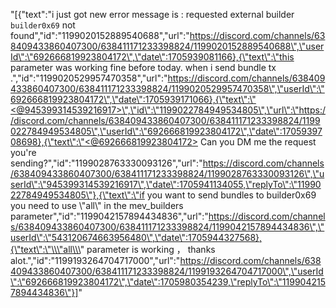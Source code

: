 "[{\"text\":\"i just got new error message is : requested external builder `builder0x69` not found\",\"id\":\"1199020152889540688\",\"url\":\"https://discord.com/channels/638409433860407300/638411171233398824/1199020152889540688\",\"userId\":\"692666819923804172\",\"date\":1705939081166},{\"text\":\"this parameter was working fine  before today.  when i send bundle tx .\",\"id\":\"1199020529957470358\",\"url\":\"https://discord.com/channels/638409433860407300/638411171233398824/1199020529957470358\",\"userId\":\"692666819923804172\",\"date\":1705939171066},{\"text\":\"<@945399314539216917>\",\"id\":\"1199022784949534805\",\"url\":\"https://discord.com/channels/638409433860407300/638411171233398824/1199022784949534805\",\"userId\":\"692666819923804172\",\"date\":1705939708698},{\"text\":\"<@692666819923804172> Can you DM me the request you're sending?\",\"id\":\"1199028763330093126\",\"url\":\"https://discord.com/channels/638409433860407300/638411171233398824/1199028763330093126\",\"userId\":\"945399314539216917\",\"date\":1705941134055,\"replyTo\":\"1199022784949534805\"},{\"text\":\"if you want to send bundles to builder0x69 you need to use \\\"all\\\" in the mev_builders parameter\",\"id\":\"1199042157894434836\",\"url\":\"https://discord.com/channels/638409433860407300/638411171233398824/1199042157894434836\",\"userId\":\"543120674663956480\",\"date\":1705944327568},{\"text\":\"\\\"all\\\" parameter is working ， thanks alot.\",\"id\":\"1199193264704717000\",\"url\":\"https://discord.com/channels/638409433860407300/638411171233398824/1199193264704717000\",\"userId\":\"692666819923804172\",\"date\":1705980354239,\"replyTo\":\"1199042157894434836\"}]"